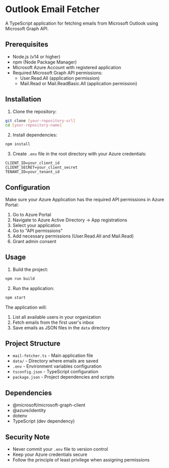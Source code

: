 # Outlook Email Fetcher

A TypeScript application for fetching emails from Microsoft Outlook using Microsoft Graph API.

## Prerequisites

- Node.js (v14 or higher)
- npm (Node Package Manager)
- Microsoft Azure Account with registered application
- Required Microsoft Graph API permissions:
    - User.Read.All (application permission)
    - Mail.Read or Mail.ReadBasic.All (application permission)

## Installation

1. Clone the repository:
```bash
git clone [your-repository-url]
cd [your-repository-name]
```

2. Install dependencies:
```bash
npm install
```

3. Create `.env` file in the root directory with your Azure credentials:
```plaintext
CLIENT_ID=your_client_id
CLIENT_SECRET=your_client_secret
TENANT_ID=your_tenant_id
```

## Configuration

Make sure your Azure Application has the required API permissions in Azure Portal:
1. Go to Azure Portal
2. Navigate to Azure Active Directory → App registrations
3. Select your application
4. Go to "API permissions"
5. Add necessary permissions (User.Read.All and Mail.Read)
6. Grant admin consent

## Usage

1. Build the project:
```bash
npm run build
```

2. Run the application:
```bash
npm start
```

The application will:
1. List all available users in your organization
2. Fetch emails from the first user's inbox
3. Save emails as JSON files in the `data` directory

## Project Structure

- `mail-fetcher.ts` - Main application file
- `data/` - Directory where emails are saved
- `.env` - Environment variables configuration
- `tsconfig.json` - TypeScript configuration
- `package.json` - Project dependencies and scripts

## Dependencies

- @microsoft/microsoft-graph-client
- @azure/identity
- dotenv
- TypeScript (dev dependency)

## Security Note

- Never commit your `.env` file to version control
- Keep your Azure credentials secure
- Follow the principle of least privilege when assigning permissions

